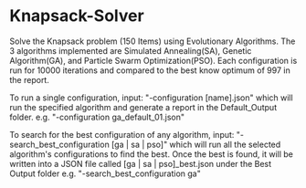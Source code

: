 # Knapsack-Solver
Solve the Knapsack problem (150 Items) using Evolutionary Algorithms.
The 3 algorithms implemented are Simulated Annealing(SA), Genetic Algorithm(GA), and Particle Swarm Optimization(PSO).
Each configuration is run for 10000 iterations and compared to the best know optimum of 997 in the report.

To run a single configuration, input:
    "-configuration [name].json"
which will run the specified algorithm and generate a report in the Default_Output folder.
e.g. "-configuration ga_default_01.json"

To search for the best configuration of any algorithm, input:
    "-search_best_configuration [ga | sa | pso]"
which will run all the selected algorithm's configurations to find the best. Once the best is found, it will be written into a JSON file
called [ga | sa | pso]_best.json under the Best Output folder
e.g. "-search_best_configuration ga"
